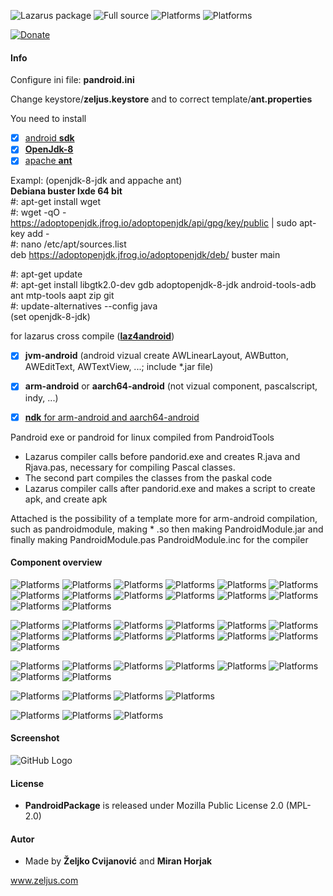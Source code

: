 ![Lazarus package](https://img.shields.io/badge/-Lazarus%20package-green.svg)
![Full source](https://img.shields.io/badge/-Full%20source-green.svg)
![Platforms](https://img.shields.io/badge/Platforms-Linux%20and%20Windows-red.svg)
![Platforms](https://img.shields.io/badge/Build-Android%20Apk-red.svg)

[![Donate](https://img.shields.io/badge/Donate-PayPal-green.svg)](https://paypal.me/zeljus?locale.x=en_US)

#### Info
Configure ini file: __pandroid.ini__

Change keystore/__zeljus.keystore__ and to correct template/__ant.properties__


You need to install
- [x] [android __sdk__](http://www.downloads.puresoft.ir/files/android/SDK/) 
- [x] [__OpenJdk-8__](https://developers.redhat.com/products/openjdk/download)
- [x] [apache __ant__](https://ant.apache.org/)

Exampl: (openjdk-8-jdk and appache ant) <br/>
__Debiana buster lxde 64 bit__ <br/>
#: apt-get install wget <br/>
#: wget -qO - https://adoptopenjdk.jfrog.io/adoptopenjdk/api/gpg/key/public | sudo apt-key add - <br/>
#: nano /etc/apt/sources.list <br/>
  deb https://adoptopenjdk.jfrog.io/adoptopenjdk/deb/ buster main <br/>

#: apt-get update  <br/>
#: apt-get install libgtk2.0-dev gdb adoptopenjdk-8-jdk android-tools-adb ant mtp-tools aapt zip git <br/> 
#: update-alternatives --config java <br/>
(set openjdk-8-jdk) <br/>


for lazarus cross compile ([__laz4android__](https://sourceforge.net/projects/laz4android/))
- [x] __jvm-android__  (android vizual create AWLinearLayout, AWButton, AWEditText, AWTextView, ...; include *.jar file)     
- [x] __arm-android__ or __aarch64-android__ (not vizual component, pascalscript, indy, ...)
- [x] [__ndk__ for arm-android and aarch64-android ](https://developer.android.com/ndk/downloads) 


Pandroid exe or pandroid for linux compiled from PandroidTools
-  Lazarus compiler calls before pandorid.exe and creates R.java and Rjava.pas, necessary for compiling Pascal classes.
-  The second part compiles the classes from the paskal code
-  Lazarus compiler calls after pandorid.exe and makes a script to create apk, and create apk

Attached is the possibility of a template more for arm-android compilation, such as pandroidmodule,
making * .so then making  PandroidModule.jar and finally making PandroidModule.pas PandroidModule.inc for the compiler

#### Component overview
![Platforms](https://img.shields.io/badge/unit-StdCtrls-red.svg)
![Platforms](https://img.shields.io/badge/TTextView-blue.svg)
![Platforms](https://img.shields.io/badge/TLabelTextView-blue.svg)
![Platforms](https://img.shields.io/badge/TEditText-blue.svg)
![Platforms](https://img.shields.io/badge/TLabelEditText-blue.svg)
![Platforms](https://img.shields.io/badge/TButton-blue.svg)
![Platforms](https://img.shields.io/badge/TLabelEditTextButton-blue.svg)
![Platforms](https://img.shields.io/badge/TLabelButton-blue.svg)
![Platforms](https://img.shields.io/badge/TButtonLabel-blue.svg)
![Platforms](https://img.shields.io/badge/TButtonEditText-blue.svg)
![Platforms](https://img.shields.io/badge/TImageButton-blue.svg)
![Platforms](https://img.shields.io/badge/TCheckBox-blue.svg)
![Platforms](https://img.shields.io/badge/TRadioGroup-blue.svg)
![Platforms](https://img.shields.io/badge/TGridViewLayout-blue.svg)

![Platforms](https://img.shields.io/badge/unit-DB-red.svg)
![Platforms](https://img.shields.io/badge/TValue-blue.svg)
![Platforms](https://img.shields.io/badge/TField-blue.svg)
![Platforms](https://img.shields.io/badge/TFieldDef-blue.svg)
![Platforms](https://img.shields.io/badge/TCursorDataSet-blue.svg)
![Platforms](https://img.shields.io/badge/TDataSetAddapter-blue.svg)
![Platforms](https://img.shields.io/badge/TDBEditText-blue.svg)
![Platforms](https://img.shields.io/badge/TDBTextView-blue.svg)
![Platforms](https://img.shields.io/badge/TDBDialog-blue.svg)
![Platforms](https://img.shields.io/badge/TDBGridViewLayout-blue.svg)
![Platforms](https://img.shields.io/badge/TDBFindDialog-blue.svg)
![Platforms](https://img.shields.io/badge/TDBLookupComboBox-blue.svg)
![Platforms](https://img.shields.io/badge/TDBGridViewCheckedLayout-blue.svg)

![Platforms](https://img.shields.io/badge/unit-Dialogs-red.svg)
![Platforms](https://img.shields.io/badge/TDialog-blue.svg)
![Platforms](https://img.shields.io/badge/TTimePickerDialog-blue.svg)
![Platforms](https://img.shields.io/badge/TDatePickerDialog-blue.svg)
![Platforms](https://img.shields.io/badge/TUserNamePasswordDialog-blue.svg)
![Platforms](https://img.shields.io/badge/TEditFileDialog-blue.svg)
![Platforms](https://img.shields.io/badge/TTextEditDialog-blue.svg)
![Platforms](https://img.shields.io/badge/TYesNoDialog-blue.svg)

![Platforms](https://img.shields.io/badge/unit-AZCForms-red.svg)
![Platforms](https://img.shields.io/badge/AZCForm-blue.svg)
![Platforms](https://img.shields.io/badge/AZCHorizontalForm-blue.svg)
![Platforms](https://img.shields.io/badge/THederForms-blue.svg)

![Platforms](https://img.shields.io/badge/unit-AZCToolBar-red.svg)
![Platforms](https://img.shields.io/badge/TZCArrayAddapter-blue.svg)
![Platforms](https://img.shields.io/badge/TZCToolBar-blue.svg)

#### Screenshot
![GitHub Logo](/images/pandroid.png) 

#### License
- __PandroidPackage__  is released under Mozilla Public License 2.0 (MPL-2.0)

#### Autor
- Made by  __Željko Cvijanović__  and  __Miran Horjak__ 

www.zeljus.com


